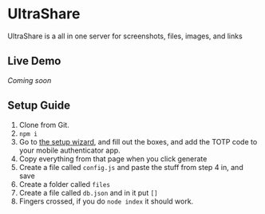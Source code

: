 # UltraShare
UltraShare is a all in one server for screenshots, files, images, and links

## Live Demo
*Coming soon*

## Setup Guide

1. Clone from Git.
2. `npm i`
3. Go to [the setup wizard](https://encouraging-paper.glitch.me/), and fill out the boxes, and add the TOTP code to your mobile authenticator app.
4. Copy everything from that page when you click generate
5. Create a file called `config.js` and paste the stuff from step 4 in, and save
6. Create a folder called `files`
7. Create a file called `db.json` and in it put `[]`
8. Fingers crossed, if you do `node index` it should work.

